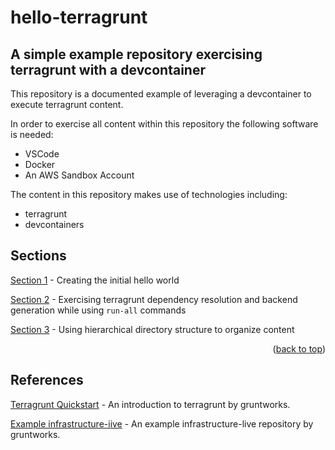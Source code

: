 # hello-terragrunt 
## A simple example repository exercising terragrunt with a devcontainer

This repository is a documented example of leveraging a devcontainer to execute terragrunt content.

In order to exercise all content within this repository the following software is needed:
* VSCode
* Docker
* An AWS Sandbox Account

The content in this repository makes use of technologies including:
* terragrunt
* devcontainers

## Sections

[Section 1](docs/section1.md) - Creating the initial hello world

[Section 2](docs/section2.md) - Exercising terragrunt dependency resolution and backend generation while using `run-all` commands

[Section 3](docs/section3.md) - Using hierarchical directory structure to organize content

<p align="right">(<a href="#top">back to top</a>)</p>

## References

[Terragrunt Quickstart](https://terragrunt.gruntwork.io/docs/getting-started/quick-start/) - An introduction to terragrunt by gruntworks.

[Example infrastructure-iive](https://github.com/gruntwork-io/terragrunt-infrastructure-live-example) - An example infrastructure-live repository by gruntworks.

